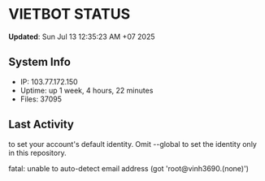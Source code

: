 # VIETBOT STATUS
**Updated**: Sun Jul 13 12:35:23 AM +07 2025

## System Info
- IP: 103.77.172.150
- Uptime: up 1 week, 4 hours, 22 minutes
- Files: 37095

## Last Activity

to set your account's default identity.
Omit --global to set the identity only in this repository.

fatal: unable to auto-detect email address (got 'root@vinh3690.(none)')
